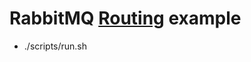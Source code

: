 # RabbitMQ [Routing](https://www.rabbitmq.com/tutorials/tutorial-four-elixir.html) example

* ./scripts/run.sh